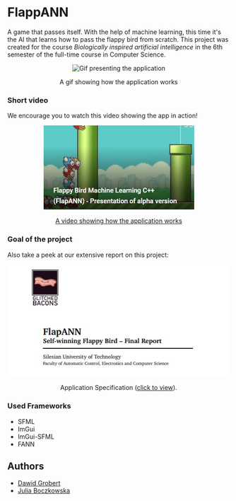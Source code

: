 # FlappANN
A game that passes itself. With the help of machine learning, this time it's the AI that learns how to pass the flappy bird from scratch. This project was created for the course *Biologically inspired artificial intelligence* in the 6th semester of the full-time course in Computer Science. 
<div align="center">
<img src="docs/readme/demo.gif" alt="Gif presenting the application"/>
<p>A gif showing how the application works</p>
</div>

### Short video
We encourage you to watch this video showing the app in action!
<div align="center">
<a href="https://www.youtube.com/watch?v=yj8cZ4-YjRM">
    <img src="docs/readme/thumbnail-video.jpg" alt="Video presenting the application"/>
    <p>A video showing how the application works</p>
    </div>
</a>

### Goal of the project
<p>Also take a peek at our extensive report on this project:</p>
<div align="center">
<a href="docs/Report.pdf"><img src="docs/readme/previewPage.png"/></a>
<p>Application Specification (<a href="docs/Report.pdf">click to view</a>).</p>
</div>


### Used Frameworks
* SFML
* ImGui
* ImGui-SFML
* FANN


## Authors
* [Dawid Grobert](https://github.com/Notiooo)
* [Julia Boczkowska](https://github.com/JuliaBoczkowska)